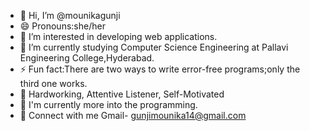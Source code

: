 - 👋 Hi, I’m @mounikagunji
- 😄 Pronouns:she/her
- 👀 I’m interested in developing web applications.
- 🤔 I’m currently studying Computer Science Engineering at Pallavi Engineering College,Hyderabad.
- ⚡ Fun fact:There are two ways to write error-free programs;only the third one works.
- 🌱 Hardworking, Attentive Listener, Self-Motivated
- 🔭 I'm currently more into the programming.
- 👋 Connect with me Gmail- gunjimounika14@gmail.com
